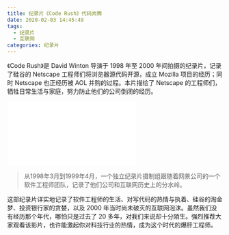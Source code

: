 ```yaml
---
title: 纪录片《Code Rush》代码奔腾
date: 2020-02-03 14:45:49
tags:
  - 纪录片
  - 互联网
categories: 纪录片
---
```


《Code Rush》是 David Winton 导演于 1998 年至 2000 年间拍摄的纪录片，记录了硅谷的 Netscape 工程师们将浏览器源代码开源，成立 Mozilla 项目的经历；同时 Netscape 也正经历被 AOL 并购的过程。本片描绘了 Netscape 的工程师们，牺牲日常生活与家庭，努力防止他们的公司倒闭的经历。

<iframe src="//player.bilibili.com/player.html?aid=15989846&bvid=BV1rx411E7oW&cid=26090372&page=1" scrolling="no" border="0" frameborder="no" framespacing="0" allowfullscreen="true"> </iframe>

> 从1998年3月到1999年4月，一个独立纪录片摄制组跟随着网景公司的一个软件工程师团队，记录了他们公司和互联网历史上的分水岭。

这部纪录片详实地记录了软件工程师的生活、对写代码的热情与执着、硅谷的淘金梦、投资银行家的贪婪，以及 2000 年当时尚未破灭的互联网泡沫。虽然我们没有经历那个年代，哪怕只是过去了 20 多年，对我们来说却十分陌生。强烈推荐大家观看该影片，也许能激起你对科技行业的热情，成为这个时代的爆肝工程师。


